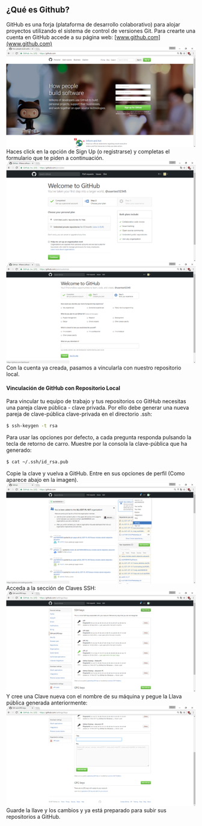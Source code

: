 ## ¿Qué es Github?

GitHub es una forja (plataforma de desarrollo colaborativo) para alojar proyectos utilizando el sistema de control de versiones Git.
Para crearte una cuenta en GitHub accede a su página web: [www.github.com](www.github.com)
![ImagenP](../capturas/o.png)
Haces click en la opción de Sign Up (o registrarse) y completas el formulario que te piden a continuación.
![ImagenP](../capturas/m.png)
![ImagenP](../capturas/n.png)
Con la cuenta ya creada, pasamos a vincularla con nuestro repositorio local.

#### Vinculación de GitHub con Repositorio Local

Para vincular tu equipo de trabajo y tus repositorios co GitHub necesitas una pareja clave pública - clave privada.
Por ello debe generar una nueva pareja de clave-pública clave-privada en el directorio .ssh:
```bash
$ ssh-keygen -t rsa
```
Para usar las opciones por defecto, a cada pregunta responda pulsando la tecla de retorno de carro.
Muestre por la consola la clave-pública que ha generado:
```bash
$ cat ~/.ssh/id_rsa.pub
```
Copie la clave y vuelva a GitHub. Entre en sus opciones de perfil (Como aparece abajo en la imagen).
![ImagenP](../capturas/p.png)
Acceda a la sección de Claves SSH:
![ImagenP](../capturas/q.png)
Y cree una Clave nueva con el nombre de su máquina y pegue la Llava pública generada anteriormente:
![ImagenP](../capturas/r.png)
Guarde la llave y los cambios y ya está preparado para subir sus repositorios a GitHub.
